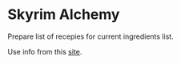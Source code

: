 # Skyrim Alchemy

Prepare list of recepies for current ingredients list.

Use info from this [site](https://elderscrolls.fandom.com/ru/wiki/%D0%98%D0%BD%D0%B3%D1%80%D0%B5%D0%B4%D0%B8%D0%B5%D0%BD%D1%82%D1%8B_(Skyrim)).
